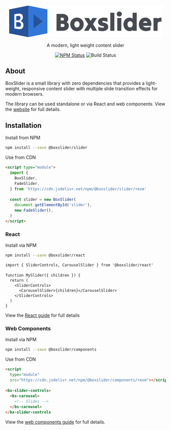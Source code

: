 <p align="center">
  <picture>
    <source srcset="assets/logo-medium-dark.webp" media="(prefers-color-scheme: dark)">
    <img src="assets/logo-medium.webp" width="480" alt="Box Slider">
  </picture>
</p>
<p align="center">
    A modern, light weight content slider
</p>
<p align="center">
    <a href="https://www.npmjs.com/package/@boxslider/slider"><img alt="NPM Status" src="https://img.shields.io/npm/v/@boxslider/slider.svg?style=flat"></a>
    <img alt="Build Status" src="https://img.shields.io/github/actions/workflow/status/p-m-p/slider/ci.yml?branch=main">
</p>

## About

BoxSlider is a small library with zero dependencies that provides a light-weight, responsive content slider with
multiple slide transition effects for modern browsers.

The library can be used standalone or via React and web components. View the [website](https://philparsons.co.uk/slider/)
for full details.

## Installation

Install from NPM

```sh
npm install --save @boxslider/slider
```

Use from CDN

```html
<script type="module">
  import {
    BoxSlider,
    FadeSlider,
  } from 'https://cdn.jsdelivr.net/npm/@boxslider/slider/+esm'

  const slider = new BoxSlider(
    document.getElementById('slider'),
    new FadeSlider(),
  )
</script>
```

### React

Install via NPM

```sh
npm install --save @boxslider/react
```

```tsx
import { SliderControls, CarouselSlider } from '@boxslider/react'

function MySlider({ children }) {
  return (
    <SliderControls>
      <CarouselSlider>{children}</CarouselSlider>
    </SliderControls>
  )
}
```

View the [React guide](https://philparsons.co.uk/slider/docs/guides/react) for full details

### Web Components

Install via NPM

```sh
npm install --save @boxslider/components
```

Use from CDN

```html
<script
  type="module"
  src="https://cdn.jsdelivr.net/npm/@boxslider/components/+esm"></script>

<bx-slider-controls>
  <bs-carousel>
    <!-- Slides -->
  </bs-carousel>
</bx-slider-controls
```

View the [web components guide](https://philparsons.co.uk/slider/docs/guides/web-components) for full details.
